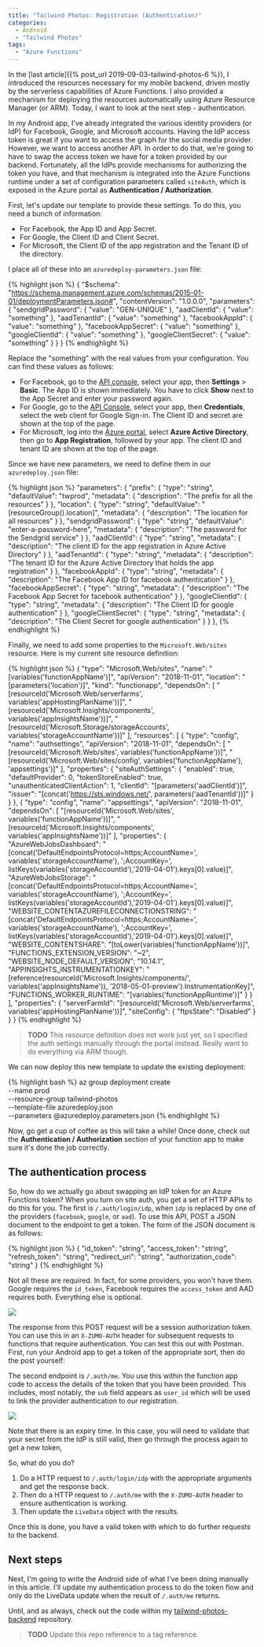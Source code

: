 ```yaml
---
title: "Tailwind Photos: Registration (Authentication)"
categories:
  - Android
  - "Tailwind Photos"
tags:
  - "Azure Functions"
---
```


In the [last article]({% post_url 2019-09-03-tailwind-photos-6 %}), I introduced the resources necessary for my mobile backend, driven mostly by the serverless capabilities of Azure Functions.  I also provided a mechanism for deploying the resources automatically using Azure Resource Manager (or ARM).  Today, I want to look at the next step - authentication.

In my Android app, I've already integrated the various identity providers (or IdP) for Facebook, Google, and Microsoft accounts.  Having the IdP access token is great if you want to access the graph for the social media provider.  However, we want to access another API.  In order to do that, we're going to have to swap the access token we have for a token provided by our backend.  Fortunately, all the IdPs provide mechanisms for authorizing the token you have, and that mechanism is integrated into the Azure Functions runtime under a set of configuration parameters called `siteAuth`, which is exposed in the Azure portal as **Authentication / Authorization**.

First, let's update our template to provide these settings.  To do this, you need a bunch of information:

* For Facebook, the App ID and App Secret.
* For Google, the Client ID and Client Secret.
* For Microsoft, the Client ID of the app registration and the Tenant ID of the directory.

I place all of these into an `azuredeploy-parameters.json` file:

{% highlight json %}
{
  "$schema": "https://schema.management.azure.com/schemas/2015-01-01/deploymentParameters.json#",
  "contentVersion": "1.0.0.0",
  "parameters": {
    "sendgridPassword": {
      "value": "GEN-UNIQUE"
    },
    "aadClientId": {
        "value": "something"
    },
    "aadTenantId": {
        "value": "something"
    },
    "facebookAppId": {
        "value": "something"
    },
    "facebookAppSecret": {
        "value": "something"
    },
    "googleClientId": {
        "value": "something"
    },
    "googleClientSecret": {
        "value": "something"
    }
  }
}
{% endhighlight %}

Replace the "something" with the real values from your configuration.  You can find these values as follows:

* For Facebook, go to the [API console](https://developers.facebook.com), select your app, then **Settings** > **Basic**.  The App ID is shown immediately.  You have to click **Show** next to the App Secret and enter your password again.
* For Google, go to the [API Console](https://console.developers.google.com/), select your app, then **Credentials**, select the web client for Google Sign-in.  The Client ID and secret are shown at the top of the page.
* For Microsoft, log into the [Azure portal](https://portal.azure.com), select **Azure Active Directory**, then go to **App Registration**, followed by your app.  The client ID and tenant ID are shown at the top of the page.

Since we have new parameters, we need to define them in our `azuredeploy.json` file:

{% highlight json %}
"parameters": {
  "prefix": {
    "type": "string",
    "defaultValue": "twprod",
    "metadata": {
      "description": "The prefix for all the resources"
    }
},
  "location": {
    "type": "string",
    "defaultValue": "[resourceGroup().location]",
    "metadata": {
      "description": "The location for all resources"
    }
  },
  "sendgridPassword": {
    "type": "string",
    "defaultValue": "enter-a-password-here",
    "metadata": {
      "description": "The password for the Sendgrid service"
    }
  },
  "aadClientId": {
    "type": "string",
    "metadata": {
      "description": "The client ID for the app registration in Azure Active Directory"
    }
  },
  "aadTenantId": {
    "type": "string",
    "metadata": {
      "description": "The tenant ID for the Azure Active Directory that holds the app registration"
    }
  },
  "facebookAppId": {
    "type": "string",
    "metadata": {
      "description": "The Facebook App ID for facebook authentication"
    }
  },
  "facebookAppSecret": {
    "type": "string",
    "metadata": {
      "description": "The Facebook App Secret for facebook authentication"
    }
  },
  "googleClientId": {
    "type": "string",
    "metadata": {
      "description": "The Client ID for google authentication"
    }
  },
  "googleClientSecret": {
    "type": "string",
    "metadata": {
      "description": "The Client Secret for google authentication"
    }
  }
},
{% endhighlight %}

Finally, we need to add some properties to the `Microsoft.Web/sites` resource.  Here is my current site resource definition:

{% highlight json %}
{
  "type": "Microsoft.Web/sites",
  "name": "[variables('functionAppName')]",
  "apiVersion": "2018-11-01",
  "location": "[parameters('location')]",
  "kind": "functionapp",
  "dependsOn": [
    "[resourceId('Microsoft.Web/serverfarms', variables('appHostingPlanName'))]",
    "[resourceId('Microsoft.Insights/components', variables('appInsightsName'))]",
    "[resourceId('Microsoft.Storage/storageAccounts', variables('storageAccountName'))]"
  ],
  "resources": [
    {
      "type": "config",
      "name": "authsettings",
      "apiVersion": "2018-11-01",
      "dependsOn": [
        "[resourceId('Microsoft.Web/sites', variables('functionAppName'))]",
        "[resourceId('Microsoft.Web/sites/config', variables('functionAppName'), 'appsettings')]"
      ],
      "properties": {
        "siteAuthSettings": {
          "enabled": true,
          "defaultProvider": 0,
          "tokenStoreEnabled": true,
          "unauthenticatedClientAction": 1,
          "clientId": "[parameters('aadClientId')]",
          "issuer": "[concat('https://sts.windows.net/', parameters('aadTenantId'))]"
        }
      }
    },
    {
      "type": "config",
      "name": "appsettings",
      "apiVersion": "2018-11-01",
      "dependsOn": [
        "[resourceId('Microsoft.Web/sites', variables('functionAppName'))]",
        "[resourceId('Microsoft.Insights/components', variables('appInsightsName'))]"
      ],
      "properties": {
        "AzureWebJobsDashboard": "[concat('DefaultEndpointsProtocol=https;AccountName=', variables('storageAccountName'), ';AccountKey=', listKeys(variables('storageAccountId'),'2019-04-01').keys[0].value)]",
        "AzureWebJobsStorage": "[concat('DefaultEndpointsProtocol=https;AccountName=', variables('storageAccountName'), ';AccountKey=', listKeys(variables('storageAccountId'),'2019-04-01').keys[0].value)]",
        "WEBSITE_CONTENTAZUREFILECONNECTIONSTRING": "[concat('DefaultEndpointsProtocol=https;AccountName=', variables('storageAccountName'), ';AccountKey=', listKeys(variables('storageAccountId'),'2019-04-01').keys[0].value)]",
        "WEBSITE_CONTENTSHARE": "[toLower(variables('functionAppName'))]",
        "FUNCTIONS_EXTENSION_VERSION": "~2",
        "WEBSITE_NODE_DEFAULT_VERSION": "10.14.1",
        "APPINSIGHTS_INSTRUMENTATIONKEY": "[reference(resourceId('Microsoft.Insights/components/', variables('appInsightsName')), '2018-05-01-preview').InstrumentationKey]",
        "FUNCTIONS_WORKER_RUNTIME": "[variables('functionAppRuntime')]"
      }
    }
  ],
  "properties": {
    "serverFarmId": "[resourceId('Microsoft.Web/serverfarms', variables('appHostingPlanName'))]",
    "siteConfig": {
      "ftpsState": "Disabled"
    }
  }
}
{% endhighlight %}

> **TODO** This resource definition does not work just yet, so I specified the auth settings manually through the portal instead.  Really want to do everything via ARM though.

We can now deploy this new template to update the existing deployment:

{% highlight bash %}
az group deployment create \
  --name prod \
  --resource-group tailwind-photos \
  --template-file azuredeploy.json \
  --parameters @azuredeploy.parameters.json 
{% endhighlight %}

Now, go get a cup of coffee as this will take a while!  Once done, check out the **Authentication / Authorization** section of your function app to make sure it's done the job correctly.

## The authentication process

So, how do we actually go about swapping an IdP token for an Azure Functions token?  When you turn on site auth, you get a set of HTTP APIs to do this for you.  The first is `/.auth/login/idp`, when `idp` is replaced by one of the providers (`facebook`, `google`, or `aad`).  To use this API, POST a JSON document to the endpoint to get a token. The form of the JSON document is as follows:

{% highlight json %}
{
  "id_token": "string",
  "access_token": "string",
  "refresh_token": "string",
  "redirect_uri": "string",
  "authorization_code": "string"
}
{% endhighlight %}

Not all these are required.  In fact, for some providers, you won't have them.  Google requires the `id_token`, Facebook requires the `access_token` and AAD requires both.  Everything else is optional.

![](/assets/images/2019-09-10-image1.png)

The response from this POST request will be a session authorization token.  You can use this in an `X-ZUMO-AUTH` header for subsequent requests to functions that require authentication.  You can test this out with Postman.  First, run your Android app to get a token of the appropriate sort, then do the post yourself:

The second endpoint is `/.auth/me`.  You use this within the function app code to access the details of the token that you have been provided.  This includes, most notably, the `sub` field appears as `user_id` which will be used to link the provider authentication to our registration.

![](/assets/images/2019-09-10-image2.png)

Note that there is an expiry time.  In this case, you will need to validate that your secret from the IdP is still valid, then go through the process again to get a new token,

So, what do you do?

1. Do a HTTP request to `/.auth/login/idp` with the appropriate arguments and get the response back.
2. Then do a HTTP request to `/.auth/me` with the `X-ZUMO-AUTH` header to ensure authentication is working.
3. Then update the `LiveData` object with the results.

Once this is done, you have a valid token with which to do further requests to the backend.

## Next steps

Next, I'm going to write the Android side of what I've been doing manually in this article.  I'll update my authentication process to do the token flow and only do the LiveData update when the result of `/.auth/me` returns.

Until, and as always, check out the code within my [tailwind-photos-backend](https://github.com/adrianhall/tailwind-photos-backend) repository.

> **TODO** Update this repo reference to a tag reference.

